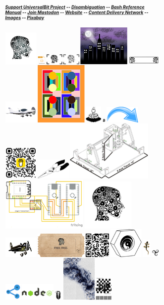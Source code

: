 ##### [Support UniversalBit Project](https://github.com/universalbit-dev/universalbit-dev/tree/main/support) -- [Disambiguation](https://en.wikipedia.org/wiki/Wikipedia:Disambiguation) -- [Bash Reference Manual](https://www.gnu.org/software/bash/manual/html_node/index.html) -- [Join Mastodon](https://mastodon.social/invite/wTHp2hSD) -- [Website](https://www.universalbit.it/) -- [Content Delivery Network](https://universalbitcdn.it/) -- [Images](https://github.com/universalbit-dev/universalbit-dev/blob/main/docs/assets/images) -- [Pixabay](https://pixabay.com/it/users/universalbit-10593110/)

<img src="https://github.com/universalbit-dev/universalbit-dev/blob/main/docs/assets/images/unbt_aerogel.png" width="20%"></img>
<img src="https://github.com/universalbit-dev/universalbit-dev/blob/main/docs/assets/images/js-code_content_delivery_network.png" width="5%"></img>
<img src="https://github.com/universalbit-dev/universalbit-dev/blob/main/docs/assets/images/logo.png" width="10%"></img>
<img src="https://github.com/universalbit-dev/universalbit-dev/blob/main/docs/assets/images/small_logo.png" width="10%"></img>
<img src="https://github.com/universalbit-dev/universalbit-dev/blob/main/docs/assets/images/trisquel_city.png" width="30%"></img>
<img src="https://github.com/universalbit-dev/universalbit-dev/blob/main/docs/assets/images/universalbit_license_plates.svg" width="20%"></img>
<img src="https://github.com/universalbit-dev/universalbit-dev/blob/main/docs/assets/images/bristel_school_aircraft_advanced_ultraligth.png" width="20%"></img>
<img src="https://github.com/universalbit-dev/universalbit-dev/blob/main/docs/assets/images/square_not_square.png" width="30%"></img>
<img src="https://github.com/universalbit-dev/universalbit-dev/blob/main/docs/assets/images/vector-logo-2-BW.svg" width="10%"></img>
<img src="https://github.com/universalbit-dev/universalbit-dev/blob/main/docs/assets/images/btc_logo.png" width="2%"></img>
<img src="https://github.com/universalbit-dev/universalbit-dev/blob/main/docs/assets/images/arrow-cdn_content_delivery_network.png" width="20%"></img>
<img src="https://github.com/universalbit-dev/universalbit-dev/blob/main/docs/assets/images/bmc_qr.png" width="20%"></img>
<img src="https://github.com/universalbit-dev/universalbit-dev/blob/main/docs/assets/images/pliers.png" width="20%"></img>
<img src="https://github.com/universalbit-dev/universalbit-dev/blob/main/docs/assets/images/cnc_001.jpg" width="50%"></img>
<img src="https://github.com/universalbit-dev/universalbit-dev/blob/main/docs/assets/images/D1_Mini_ArduinoNano_Logic_Converter.png" width="50%"></img>
<img src="https://github.com/universalbit-dev/universalbit-dev/blob/main/docs/assets/images/unbt_logo_free_software_foundation.png" width="30%"></img>
<img src="https://github.com/universalbit-dev/universalbit-dev/blob/main/docs/assets/images/sad_and_creative_airplane.png" width="20%"></img>
<img src="https://github.com/universalbit-dev/universalbit-dev/blob/main/docs/assets/images/unbt_free_pass.png" width="30%"></img>
<img src="https://github.com/universalbit-dev/universalbit-dev/blob/main/docs/assets/images/btc_qr_unbt.png" width="15%"></img>
<img src="https://github.com/universalbit-dev/universalbit-dev/blob/main/docs/assets/images/bolt_out_of_place_nut_yin_yang.png" width="20%"></img>
<img src="https://github.com/universalbit-dev/universalbit-dev/blob/main/docs/assets/images/geppo.png" width="5%"></img>
<img src="https://github.com/universalbit-dev/universalbit-dev/blob/main/docs/assets/images/trisquel_sexy_logo.png" width="5%"></img>
<img src="https://github.com/universalbit-dev/universalbit-dev/blob/main/docs/assets/images/trisquel_custom_share_button.png" width="10%"></img>
<img src="https://github.com/universalbit-dev/universalbit-dev/blob/main/docs/assets/images/node-js.png" width="20%"></img>
<img src="https://github.com/universalbit-dev/universalbit-dev/blob/main/docs/assets/images/armadillidium.png" width="5%"></img>
<img src="https://github.com/universalbit-dev/universalbit-dev/blob/main/docs/assets/images/ink.jpg" width="20%"></img>
<img src="https://github.com/universalbit-dev/universalbit-dev/blob/main/docs/assets/images/chess_players.png" width="10%"></img>



